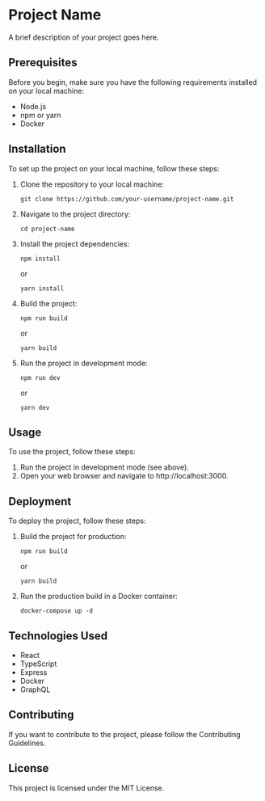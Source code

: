 <h1>Project Name</h1>
<p>A brief description of your project goes here.</p>

<h2>Prerequisites</h2>
<p>Before you begin, make sure you have the following requirements installed on your local machine:</p>
<ul>
  <li>Node.js</li>
  <li>npm or yarn</li>
  <li>Docker</li>
</ul>

<h2>Installation</h2>
<p>To set up the project on your local machine, follow these steps:</p>
<ol>
  <li>Clone the repository to your local machine:
    <pre><code>git clone https://github.com/your-username/project-name.git</code></pre>
  </li>
  <li>Navigate to the project directory:
    <pre><code>cd project-name</code></pre>
  </li>
  <li>Install the project dependencies:
    <pre><code>npm install</code></pre>
    or
    <pre><code>yarn install</code></pre>
  </li>
  <li>Build the project:
    <pre><code>npm run build</code></pre>
    or
    <pre><code>yarn build</code></pre>
  </li>
  <li>Run the project in development mode:
    <pre><code>npm run dev</code></pre>
    or
    <pre><code>yarn dev</code></pre>
  </li>
</ol>

<h2>Usage</h2>
<p>To use the project, follow these steps:</p>
<ol>
  <li>Run the project in development mode (see above).</li>
  <li>Open your web browser and navigate to http://localhost:3000.</li>
</ol>

<h2>Deployment</h2>
<p>To deploy the project, follow these steps:</p>
<ol>
  <li>Build the project for production:
    <pre><code>npm run build</code></pre>
    or
    <pre><code>yarn build</code></pre>
  </li>
  <li>Run the production build in a Docker container:
    <pre><code>docker-compose up -d</code></pre>
  </li>
</ol>

<h2>Technologies Used</h2>
<ul>
  <li>React</li>
  <li>TypeScript</li>
  <li>Express</li>
  <li>Docker</li>
  <li>GraphQL</li>
</ul>

<h2>Contributing</h2>
<p>If you want to contribute to the project, please follow the Contributing Guidelines.</p>

<h2>License</h2>
<p>This project is licensed under the MIT License.</p>
